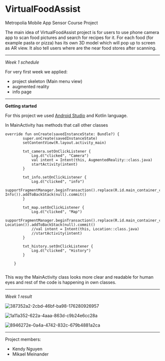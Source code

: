 # VirtualFoodAssist
Metropolia Mobile App Sensor Course Project

The main idea of VirtualFoodAssist project is for users to use phone camera app to scan food pictures and search for recipes for it. For each food (for example pasta or pizza) has its own 3D model which will pop up to screen as AR view. It also tell users where are the near food stores after scanning.

---

*Week 1 schedule*  

For very first week we applied:  
* project skeleton (Main menu view)
* augmented reality
* info page

---  

**Getting started**  

For this project we used [Android Studio](https://developer.android.com/studio/ "Android Studio") and Kotlin language.

In MainActivity has methods that call other classes  

```
override fun onCreate(savedInstanceState: Bundle?) {
        super.onCreate(savedInstanceState)
        setContentView(R.layout.activity_main)

        txt_camera.setOnClickListener {
            Log.d("clicked", "Camera")
            val intent = Intent(this, AugmentedReality::class.java)
            startActivity(intent)
        }

        txt_info.setOnClickListener {
            Log.d("clicked", "info")
            supportFragmentManager.beginTransaction().replace(R.id.main_container_child, Info()).addToBackStack(null).commit()
        }

        txt_map.setOnClickListener {
            Log.d("clicked", "Map")
            supportFragmentManager.beginTransaction().replace(R.id.main_container_child, Location()).addToBackStack(null).commit()
            //val intent = Intent(this, Location::class.java)
            //startActivity(intent)
        }

        txt_history.setOnClickListener {
            Log.d("clicked", "History")
        }

    }
    
```  

This way the MainActivity class looks more clear and readable for human eyes and rest of the code is happening in own classes.  

---

*Week 1 result*

![387352a2-2cbd-46bf-ba98-176280926957](https://user-images.githubusercontent.com/23027158/46259482-bd287b80-c4e2-11e8-9398-4865a0164631.jpg)

![1a11a352-622a-4aaa-863d-c9b24e6cc28a](https://user-images.githubusercontent.com/23027158/46259510-0678cb00-c4e3-11e8-9150-0f78c76afbe5.jpg)

![8946272e-0a4a-4742-832c-679b4881a2ca](https://user-images.githubusercontent.com/23027158/46259516-1bedf500-c4e3-11e8-9c0c-0845d1c846aa.jpg)

---

Project members:  
* Kendy Nguyen
* Mikael Meinander